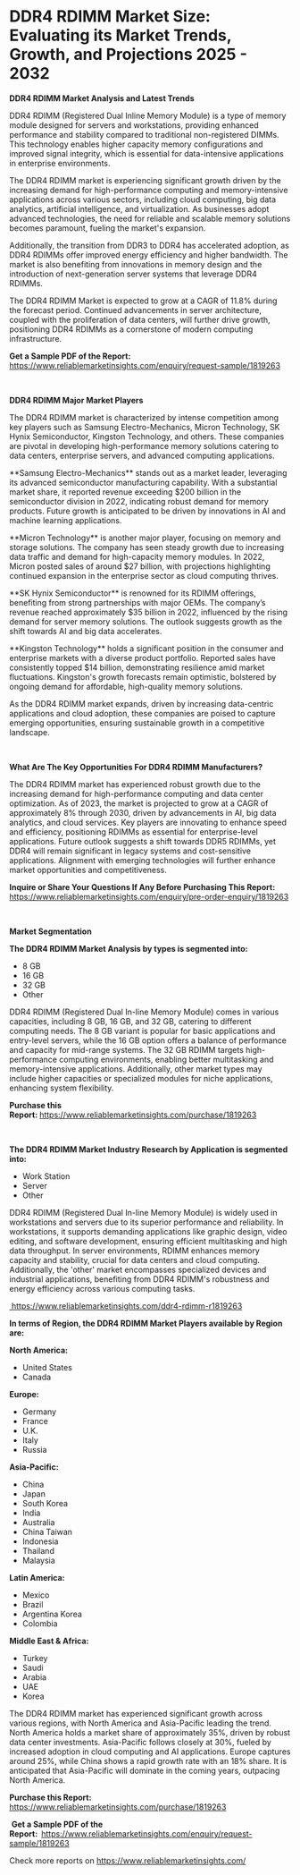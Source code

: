 <p><h1>DDR4 RDIMM Market Size: Evaluating its Market Trends, Growth, and Projections 2025 - 2032</h1></p><p><strong>DDR4 RDIMM Market Analysis and Latest Trends</strong></p>
<p><p>DDR4 RDIMM (Registered Dual Inline Memory Module) is a type of memory module designed for servers and workstations, providing enhanced performance and stability compared to traditional non-registered DIMMs. This technology enables higher capacity memory configurations and improved signal integrity, which is essential for data-intensive applications in enterprise environments.</p><p>The DDR4 RDIMM market is experiencing significant growth driven by the increasing demand for high-performance computing and memory-intensive applications across various sectors, including cloud computing, big data analytics, artificial intelligence, and virtualization. As businesses adopt advanced technologies, the need for reliable and scalable memory solutions becomes paramount, fueling the market's expansion.</p><p>Additionally, the transition from DDR3 to DDR4 has accelerated adoption, as DDR4 RDIMMs offer improved energy efficiency and higher bandwidth. The market is also benefiting from innovations in memory design and the introduction of next-generation server systems that leverage DDR4 RDIMMs.</p><p>The DDR4 RDIMM Market is expected to grow at a CAGR of 11.8% during the forecast period. Continued advancements in server architecture, coupled with the proliferation of data centers, will further drive growth, positioning DDR4 RDIMMs as a cornerstone of modern computing infrastructure.</p></p>
<p><strong>Get a Sample PDF of the Report:&nbsp;</strong> <a href="https://www.reliablemarketinsights.com/enquiry/request-sample/1819263?utm_campaign=2535&utm_medium=2&utm_source=Github&utm_content=ia&utm_term=06042025&utm_id=ddr4-rdimm">https://www.reliablemarketinsights.com/enquiry/request-sample/1819263</a></p>
<p>&nbsp;</p>
<p><strong>DDR4 RDIMM Major Market Players</strong></p>
<p><p>The DDR4 RDIMM market is characterized by intense competition among key players such as Samsung Electro-Mechanics, Micron Technology, SK Hynix Semiconductor, Kingston Technology, and others. These companies are pivotal in developing high-performance memory solutions catering to data centers, enterprise servers, and advanced computing applications.</p><p>**Samsung Electro-Mechanics** stands out as a market leader, leveraging its advanced semiconductor manufacturing capability. With a substantial market share, it reported revenue exceeding $200 billion in the semiconductor division in 2022, indicating robust demand for memory products. Future growth is anticipated to be driven by innovations in AI and machine learning applications.</p><p>**Micron Technology** is another major player, focusing on memory and storage solutions. The company has seen steady growth due to increasing data traffic and demand for high-capacity memory modules. In 2022, Micron posted sales of around $27 billion, with projections highlighting continued expansion in the enterprise sector as cloud computing thrives.</p><p>**SK Hynix Semiconductor** is renowned for its RDIMM offerings, benefiting from strong partnerships with major OEMs. The company’s revenue reached approximately $35 billion in 2022, influenced by the rising demand for server memory solutions. The outlook suggests growth as the shift towards AI and big data accelerates.</p><p>**Kingston Technology** holds a significant position in the consumer and enterprise markets with a diverse product portfolio. Reported sales have consistently topped $14 billion, demonstrating resilience amid market fluctuations. Kingston's growth forecasts remain optimistic, bolstered by ongoing demand for affordable, high-quality memory solutions.</p><p>As the DDR4 RDIMM market expands, driven by increasing data-centric applications and cloud adoption, these companies are poised to capture emerging opportunities, ensuring sustainable growth in a competitive landscape.</p></p>
<p>&nbsp;</p>
<p><strong>What Are The Key Opportunities For DDR4 RDIMM Manufacturers?</strong></p>
<p><p>The DDR4 RDIMM market has experienced robust growth due to the increasing demand for high-performance computing and data center optimization. As of 2023, the market is projected to grow at a CAGR of approximately 8% through 2030, driven by advancements in AI, big data analytics, and cloud services. Key players are innovating to enhance speed and efficiency, positioning RDIMMs as essential for enterprise-level applications. Future outlook suggests a shift towards DDR5 RDIMMs, yet DDR4 will remain significant in legacy systems and cost-sensitive applications. Alignment with emerging technologies will further enhance market opportunities and competitiveness.</p></p>
<p><strong>Inquire or Share Your Questions If Any Before Purchasing This Report:</strong> <a href="https://www.reliablemarketinsights.com/enquiry/pre-order-enquiry/1819263?utm_campaign=2535&utm_medium=2&utm_source=Github&utm_content=ia&utm_term=06042025&utm_id=ddr4-rdimm">https://www.reliablemarketinsights.com/enquiry/pre-order-enquiry/1819263</a></p>
<p>&nbsp;</p>
<p><strong>Market Segmentation</strong></p>
<p><strong>The DDR4 RDIMM Market Analysis by types is segmented into:</strong></p>
<p><ul><li>8 GB</li><li>16 GB</li><li>32 GB</li><li>Other</li></ul></p>
<p><p>DDR4 RDIMM (Registered Dual In-line Memory Module) comes in various capacities, including 8 GB, 16 GB, and 32 GB, catering to different computing needs. The 8 GB variant is popular for basic applications and entry-level servers, while the 16 GB option offers a balance of performance and capacity for mid-range systems. The 32 GB RDIMM targets high-performance computing environments, enabling better multitasking and memory-intensive applications. Additionally, other market types may include higher capacities or specialized modules for niche applications, enhancing system flexibility.</p></p>
<p><strong>Purchase this Report:&nbsp;</strong><a href="https://www.reliablemarketinsights.com/purchase/1819263?utm_campaign=2535&utm_medium=2&utm_source=Github&utm_content=ia&utm_term=06042025&utm_id=ddr4-rdimm">https://www.reliablemarketinsights.com/purchase/1819263</a></p>
<p>&nbsp;</p>
<p><strong>The DDR4 RDIMM Market Industry Research by Application is segmented into:</strong></p>
<p><ul><li>Work Station</li><li>Server</li><li>Other</li></ul></p>
<p><p>DDR4 RDIMM (Registered Dual In-line Memory Module) is widely used in workstations and servers due to its superior performance and reliability. In workstations, it supports demanding applications like graphic design, video editing, and software development, ensuring efficient multitasking and high data throughput. In server environments, RDIMM enhances memory capacity and stability, crucial for data centers and cloud computing. Additionally, the 'other' market encompasses specialized devices and industrial applications, benefiting from DDR4 RDIMM's robustness and energy efficiency across various computing tasks.</p></p>
<p><a href="https://www.reliablemarketinsights.com/ddr4-rdimm-r1819263?utm_campaign=2535&utm_medium=2&utm_source=Github&utm_content=ia&utm_term=06042025&utm_id=ddr4-rdimm">&nbsp;https://www.reliablemarketinsights.com/ddr4-rdimm-r1819263</a></p>
<p><strong>In terms of Region, the DDR4 RDIMM Market Players available by Region are:</strong></p>
<p>
    <p> <strong> North America: </strong>
        <ul>
            <li>United States</li>
            <li>Canada</li>
        </ul>
        </p> 
    <p> <strong> Europe: </strong>
        <ul>
            <li>Germany</li>
            <li>France</li>
            <li>U.K.</li>
            <li>Italy</li>
            <li>Russia</li>
        </ul>
        </p> 
    <p> <strong> Asia-Pacific: </strong>
        <ul>
            <li>China</li>
            <li>Japan</li>
            <li>South Korea</li>
            <li>India</li>
            <li>Australia</li>
            <li>China Taiwan</li>
            <li>Indonesia</li>
            <li>Thailand</li>
            <li>Malaysia</li>
        </ul>
        </p> 
    <p> <strong> Latin America: </strong>
        <ul>
            <li>Mexico</li>
            <li>Brazil</li>
            <li>Argentina Korea</li>
            <li>Colombia</li>
        </ul>
        </p> 
    <p> <strong> Middle East & Africa: </strong>
        <ul>
            <li>Turkey</li>
            <li>Saudi</li>
            <li>Arabia</li>
            <li>UAE</li>
            <li>Korea</li>
        </ul>
    </p>
    </p>
<p><p>The DDR4 RDIMM market has experienced significant growth across various regions, with North America and Asia-Pacific leading the trend. North America holds a market share of approximately 35%, driven by robust data center investments. Asia-Pacific follows closely at 30%, fueled by increased adoption in cloud computing and AI applications. Europe captures around 25%, while China shows a rapid growth rate with an 18% share. It is anticipated that Asia-Pacific will dominate in the coming years, outpacing North America.</p></p>
<p><strong>Purchase this Report: </strong><a href="https://www.reliablemarketinsights.com/purchase/1819263?utm_campaign=2535&utm_medium=2&utm_source=Github&utm_content=ia&utm_term=06042025&utm_id=ddr4-rdimm">https://www.reliablemarketinsights.com/purchase/1819263</a></p>
<p>&nbsp;<strong>Get a Sample PDF of the Report:&nbsp;&nbsp;</strong><a href="https://www.reliablemarketinsights.com/enquiry/request-sample/1819263?utm_campaign=2535&utm_medium=2&utm_source=Github&utm_content=ia&utm_term=06042025&utm_id=ddr4-rdimm">https://www.reliablemarketinsights.com/enquiry/request-sample/1819263</a></p>
<p><strong></strong></p>
<p>Check more reports on <a href="https://www.reliablemarketinsights.com/?utm_campaign=2535&utm_medium=2&utm_source=Github&utm_content=ia&utm_term=06042025&utm_id=ddr4-rdimm">https://www.reliablemarketinsights.com/</a></p>